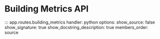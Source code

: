 # Building Metrics API
::: app.routes.building_metrics
    handler: python
    options:
      show_source: false
      show_signature: true
      show_docstring_description: true
      members_order: source
